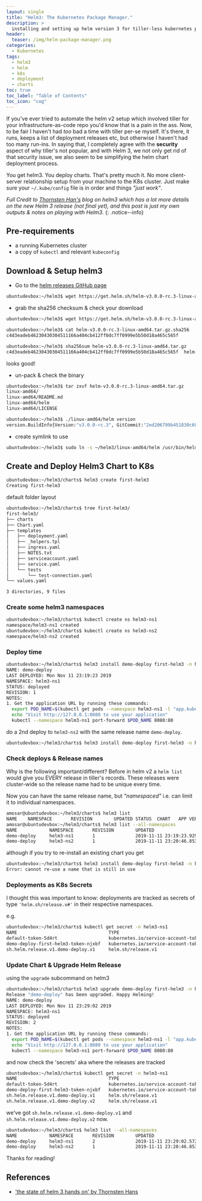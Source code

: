```yaml
---
layout: single
title: "Helm3: The Kubernetes Package Manager."
description: >
  installing and setting up helm version 3 for tiller-less kubernetes package management
header:
  teaser: /img/helm-package-manager.png
categories:
  - Kubernetes
tags:
  - helm3
  - helm
  - k8s
  - deployment
  - charts
toc: true
toc_label: "Table of Contents"
toc_icon: "cog"
---
```


If you've ever tried to automate the helm v2 setup which involved tiller for your infrastructure-as-code repo you'd know that is a pain in the ass. Now, to be fair I haven't had _too_ bad a time with tiller per-se myself. It's there, it runs, keeps a list of deployment releases etc, but otherwise I haven't had too many run-ins. In saying that, I completely agree with the **security** aspect of why tiller's not popular, and with Helm 3, we not only get rid of that security issue, we also seem to be simplifying the helm chart deployment process.

You get helm3. You deploy charts. That's pretty much it. No more client-server relationship setup from your machine to the K8s cluster. Just make sure your `~/.kube/config` file is in order and things _"just work"_.

_Full Credit to [Thornsten Han's](https://thorsten-hans.com/the-state-of-helm3-hands-on) blog on helm3 which has a lot more details on the new Helm 3 release (not final yet), and this post is just my own outputs & notes on playing with Helm3._
{: .notice--info}

## Pre-requirements
* a running Kubernetes cluster
* a copy of `kubectl` and relevant `kubeconfig`

## Download & Setup helm3

* Go to the [helm releases GitHub page](https://github.com/helm/helm/releases)

```sh
ubuntudevbox:~/helm3$ wget https://get.helm.sh/helm-v3.0.0-rc.3-linux-amd64.tar.gz
```

* grab the sha256 checksum & check your download

```sh
ubuntudevbox:~/helm3$ wget https://get.helm.sh/helm-v3.0.0-rc.3-linux-amd64.tar.gz.sha256

ubuntudevbox:~/helm3$ cat helm-v3.0.0-rc.3-linux-amd64.tar.gz.sha256
c4d3eadeb46230430304511166a404cb412ff0dc7ff0999e5b50d18a465c565f

ubuntudevbox:~/helm3$ sha256sum helm-v3.0.0-rc.3-linux-amd64.tar.gz
c4d3eadeb46230430304511166a404cb412ff0dc7ff0999e5b50d18a465c565f  helm-v3.0.0-rc.3-linux-amd64.tar.gz
```
looks good!

* un-pack & check the binary

```sh
ubuntudevbox:~/helm3$ tar zxvf helm-v3.0.0-rc.3-linux-amd64.tar.gz
linux-amd64/
linux-amd64/README.md
linux-amd64/helm
linux-amd64/LICENSE
```

```sh
ubuntudevbox:~/helm3$ ./linux-amd64/helm version
version.BuildInfo{Version:"v3.0.0-rc.3", GitCommit:"2ed206799b451830c68bff30af2a52879b8b937a", GitTreeState:"clean", GoVersion:"go1.13.4"}
```

* create symlink to use

```sh
ubuntudevbox:~/helm3$ sudo ln -s ~/helm3/linux-amd64/helm /usr/bin/helm3
```

## Create and Deploy Helm3 Chart to K8s

```sh
ubuntudevbox:~/helm3/charts$ helm3 create first-helm3
Creating first-helm3
```

default folder layout

```sh
ubuntudevbox:~/helm3/charts$ tree first-helm3/
first-helm3/
├── charts
├── Chart.yaml
├── templates
│   ├── deployment.yaml
│   ├── _helpers.tpl
│   ├── ingress.yaml
│   ├── NOTES.txt
│   ├── serviceaccount.yaml
│   ├── service.yaml
│   └── tests
│       └── test-connection.yaml
└── values.yaml

3 directories, 9 files
```

### Create some helm3 namespaces

```sh
ubuntudevbox:~/helm3/charts$ kubectl create ns helm3-ns1
namespace/helm3-ns1 created
ubuntudevbox:~/helm3/charts$ kubectl create ns helm3-ns2
namespace/helm3-ns2 created
```

### Deploy time

```sh
ubuntudevbox:~/helm3/charts$ helm3 install demo-deploy first-helm3 -n helm3-ns1
NAME: demo-deploy
LAST DEPLOYED: Mon Nov 11 23:19:23 2019
NAMESPACE: helm3-ns1
STATUS: deployed
REVISION: 1
NOTES:
1. Get the application URL by running these commands:
  export POD_NAME=$(kubectl get pods --namespace helm3-ns1 -l "app.kubernetes.io/name=first-helm3,app.kubernetes.io/instance=demo-deploy" -o jsonpath="{.items[0].metadata.name}")
  echo "Visit http://127.0.0.1:8080 to use your application"
  kubectl --namespace helm3-ns1 port-forward $POD_NAME 8080:80
```

do a 2nd deploy to `helm3-ns2` with the same release name `demo-deploy`.

```sh
ubuntudevbox:~/helm3/charts$ helm3 install demo-deploy first-helm3 -n helm3-ns2
```

### Check deploys & Release names

Why is the following important/different? Before in helm v2 a `helm list` would give you EVERY release in tiller's records. These releases were cluster-wide so the release name had to be unique every time.

Now you can have the same release name, but _"namespaced"_ i.e. can limit it to individual namespaces.

```sh
amosar@ubuntudevbox:~/helm3/charts$ helm3 list
NAME    NAMESPACE       REVISION        UPDATED STATUS  CHART   APP VERSION
amosar@ubuntudevbox:~/helm3/charts$ helm3 list --all-namespaces
NAME            NAMESPACE       REVISION        UPDATED                                         STATUS          CHART                   APP VERSION
demo-deploy     helm3-ns1       1               2019-11-11 23:19:23.929552772 +1300 NZDT        deployed        first-helm3-0.1.0       1.16.0
demo-deploy     helm3-ns2       1               2019-11-11 23:20:46.85356628 +1300 NZDT         deployed        first-helm3-0.1.0       1.16.0
```

although if you try to re-install an existing chart you get

```sh
ubuntudevbox:~/helm3/charts$ helm3 install demo-deploy first-helm3 -n helm3-ns1
Error: cannot re-use a name that is still in use
```

### Deployments as K8s Secrets

I thought this was important to know: deployments are tracked as secrets of type `'helm.sh/release.v#'` in their respective namespaces.

e.g.

```sh
ubuntudevbox:~/helm3/charts$ kubectl get secret -n helm3-ns1
NAME                                  TYPE                                  DATA   AGE
default-token-5d4rt                   kubernetes.io/service-account-token   3      8m44s
demo-deploy-first-helm3-token-njxbf   kubernetes.io/service-account-token   3      7m
sh.helm.release.v1.demo-deploy.v1     helm.sh/release.v1                    1      7m
```

### Update Chart & Upgrade Helm Release

using the `upgrade` subcommand on helm3

```sh
ubuntudevbox:~/helm3/charts$ helm3 upgrade demo-deploy first-helm3 -n helm3-ns1
Release "demo-deploy" has been upgraded. Happy Helming!
NAME: demo-deploy
LAST DEPLOYED: Mon Nov 11 23:29:02 2019
NAMESPACE: helm3-ns1
STATUS: deployed
REVISION: 2
NOTES:
1. Get the application URL by running these commands:
  export POD_NAME=$(kubectl get pods --namespace helm3-ns1 -l "app.kubernetes.io/name=first-helm3,app.kubernetes.io/instance=demo-deploy" -o jsonpath="{.items[0].metadata.name}")
  echo "Visit http://127.0.0.1:8080 to use your application"
  kubectl --namespace helm3-ns1 port-forward $POD_NAME 8080:80
```

and now check the 'secrets' aka where the releases are tracked

```sh
ubuntudevbox:~/helm3/charts$ kubectl get secret -n helm3-ns1
NAME                                  TYPE                                  DATA   AGE
default-token-5d4rt                   kubernetes.io/service-account-token   3      12m
demo-deploy-first-helm3-token-njxbf   kubernetes.io/service-account-token   3      10m
sh.helm.release.v1.demo-deploy.v1     helm.sh/release.v1                    1      10m
sh.helm.release.v1.demo-deploy.v2     helm.sh/release.v1                    1      69s
```

we've got `sh.helm.release.v1.demo-deploy.v1` and `sh.helm.release.v1.demo-deploy.v2` now.

```sh
ubuntudevbox:~/helm3/charts$ helm3 list --all-namespaces
NAME            NAMESPACE       REVISION        UPDATED                                         STATUS          CHART                   APP VERSION
demo-deploy     helm3-ns1       2               2019-11-11 23:29:02.572760512 +1300 NZDT        deployed        first-helm3-0.1.0       1.16.0
demo-deploy     helm3-ns2       1               2019-11-11 23:20:46.85356628 +1300 NZDT         deployed        first-helm3-0.1.0       1.16.0
```

Thanks for reading!

## References

* ['the state of helm 3 hands on' by Thornsten Hans](https://thorsten-hans.com/the-state-of-helm3-hands-on)
